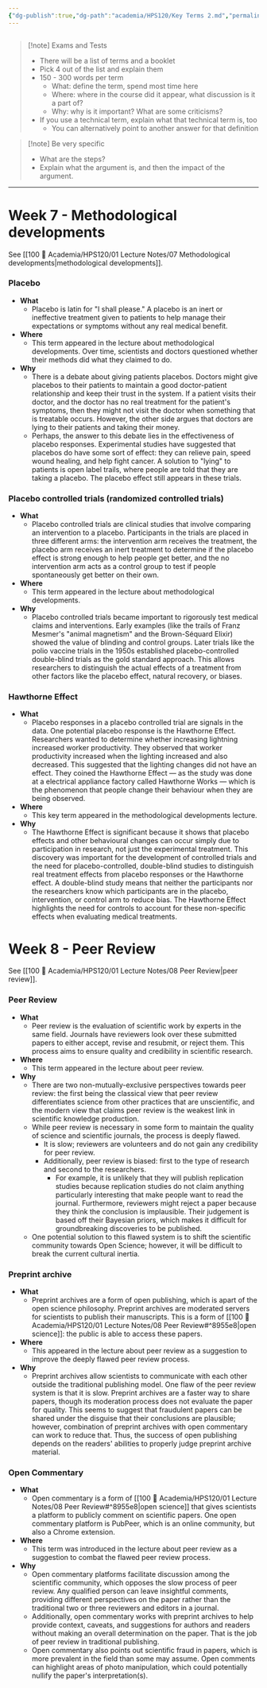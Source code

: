 ```yaml
---
{"dg-publish":true,"dg-path":"academia/HPS120/Key Terms 2.md","permalink":"/academia/hps-120/key-terms-2/","created":"2023-11-07T12:22:40.197-08:00","updated":"2023-11-07T14:46:54.019-08:00"}
---
```


```table-of-contents
```

> [!note] Exams and Tests
> - There will be a list of terms and a booklet
> - Pick 4 out of the list and explain them
> - 150 - 300 words per term
> 	- What: define the term, spend most time here
> 	- Where: where in the course did it appear, what discussion is it a part of?
> 	- Why: why is it important? What are some criticisms?
> - If you use a technical term, explain what that technical term is, too
> 	- You can alternatively point to another answer for that definition


> [!note] Be very specific
> - What are the steps?
> - Explain what the argument is, and then the impact of the argument.

---
# Week 7 - Methodological developments

See [[100 📒 Academia/HPS120/01 Lecture Notes/07 Methodological developments\|methodological developments]].

### Placebo
- **What**
	- Placebo is latin for "I shall please." A placebo is an inert or ineffective treatment given to patients to help manage their expectations or symptoms without any real medical benefit. 
- **Where**
	- This term appeared in the lecture about methodological developments. Over time, scientists and doctors questioned whether their methods did what they claimed to do.
- **Why**
	- There is a debate about giving patients placebos. Doctors might give placebos to their patients to maintain a good doctor-patient relationship and keep their trust in the system. If a patient visits their doctor, and the doctor has no real treatment for the patient's symptoms, then they might not visit the doctor when something that is treatable occurs. However, the other side argues that doctors are lying to their patients and taking their money.
	- Perhaps, the answer to this debate lies in the effectiveness of placebo responses. Experimental studies have suggested that placebos do have some sort of effect: they can relieve pain, speed wound healing, and help fight cancer. A solution to "lying" to patients is open label trails, where people are told that they are taking a placebo. The placebo effect still appears in these trials.

### Placebo controlled trials (randomized controlled trials)
- **What**
	- Placebo controlled trials are clinical studies that involve comparing an intervention to a placebo. Participants in the trials are placed in three different arms: the intervention arm receives the treatment, the placebo arm receives an inert treatment to determine if the placebo effect is strong enough to help people get better, and the no intervention arm acts as a control group to test if people spontaneously get better on their own.
- **Where**
	- This term appeared in the lecture about methodological developments.
- **Why**
	- Placebo controlled trials became important to rigorously test medical claims and interventions. Early examples (like the trails of Franz Mesmer's "animal magnetism" and the Brown-Séquard Elixir) showed the value of blinding and control groups. Later trials like the polio vaccine trials in the 1950s established placebo-controlled double-blind trials as the gold standard approach. This allows researchers to distinguish the actual effects of a treatment from other factors like the placebo effect, natural recovery, or biases.
### Hawthorne Effect
- **What**
	- Placebo responses in a placebo controlled trial are signals in the data. One potential placebo response is the Hawthorne Effect. Researchers wanted to determine whether increasing lightning increased worker productivity. They observed that worker productivity increased when the lighting increased and also decreased. This suggested that the lighting changes did not have an effect. They coined the Hawthorne Effect — as the study was done at a electrical appliance factory called Hawthorne Works — which is the phenomenon that people change their behaviour when they are being observed.
- **Where**
	- This key term appeared in the methodological developments lecture.
- **Why**
	- The Hawthorne Effect is significant because it shows that placebo effects and other behavioural changes can occur simply due to participation in research, not just the experimental treatment. This discovery was important for the development of controlled trials and the need for placebo-controlled, double-blind studies to distinguish real treatment effects from placebo responses or the Hawthorne effect. A double-blind study means that neither the participants nor the researchers know which participants are in the placebo, intervention, or control arm to reduce bias. The Hawthorne Effect highlights the need for controls to account for these non-specific effects when evaluating medical treatments.

# Week 8 - Peer Review

See [[100 📒 Academia/HPS120/01 Lecture Notes/08 Peer Review\|peer review]].
### Peer Review
- **What**
	- Peer review is the evaluation of scientific work by experts in the same field. Journals have reviewers look over these submitted papers to either accept, revise and resubmit, or reject them. This process aims to ensure quality and credibility in scientific research.
- **Where**
	- This term appeared in the lecture about peer review.
- **Why**
	- There are two non-mutually-exclusive perspectives towards peer review: the first being the classical view that peer review differentiates science from other practices that are unscientific, and the modern view that claims peer review is the weakest link in scientific knowledge production.
	- While peer review is necessary in some form to maintain the quality of science and scientific journals, the process is deeply flawed.
		- It is slow; reviewers are volunteers and do not gain any credibility for peer review. 
		- Additionally, peer review is biased: first to the type of research and second to the researchers.
			- For example, it is unlikely that they will publish replication studies because replication studies do not claim anything particularly interesting that make people want to read the journal. Furthermore, reviewers might reject a paper because they think the conclusion is implausible. Their judgement is based off their Bayesian priors, which makes it difficult for groundbreaking discoveries to be published.
	- One potential solution to this flawed system is to shift the scientific community towards Open Science; however, it will be difficult to break the current cultural inertia.
### Preprint archive
- **What**
	- Preprint archives are a form of open publishing, which is apart of the open science philosophy. Preprint archives are moderated servers for scientists to publish their manuscripts. This is a form of [[100 📒 Academia/HPS120/01 Lecture Notes/08 Peer Review#^8955e8\|open science]]: the public is able to access these papers.
- **Where**
	- This appeared in the lecture about peer review as a suggestion to improve the deeply flawed peer review process.
- **Why**
	- Preprint archives allow scientists to communicate with each other outside the traditional publishing model. One flaw of the peer review system is that it is slow. Preprint archives are a faster way to share papers, though its moderation process does not evaluate the paper for quality. This seems to suggest that fraudulent papers can be shared under the disguise that their conclusions are plausible; however, combination of preprint archives with open commentary can work to reduce that. Thus, the success of open publishing depends on the readers' abilities to properly judge preprint archive material.
### Open Commentary
- **What**
	- Open commentary is a form of [[100 📒 Academia/HPS120/01 Lecture Notes/08 Peer Review#^8955e8\|open science]] that gives scientists a platform to publicly comment on scientific papers. One open commentary platform is PubPeer, which is an online community, but also a Chrome extension.
- **Where**
	- This term was introduced in the lecture about peer review as a suggestion to combat the flawed peer review process. 
- **Why**
	- Open commentary platforms facilitate discussion among the scientific community, which opposes the slow process of peer review. Any qualified person can leave insightful comments, providing different perspectives on the paper rather than the traditional two or three reviewers and editors in a journal.
	- Additionally, open commentary works with preprint archives to help provide context, caveats, and suggestions for authors and readers without making an overall determination on the paper. That is the job of peer review in traditional publishing.
	- Open commentary also points out scientific fraud in papers, which is more prevalent in the field than some may assume. Open comments can highlight areas of photo manipulation, which could potentially nullify the paper's interpretation(s).


